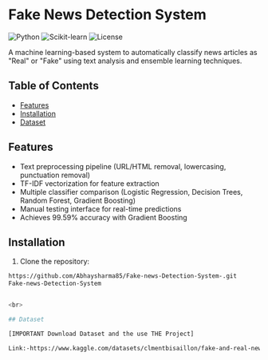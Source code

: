# Fake News Detection System

![Python](https://img.shields.io/badge/Python-3.8%2B-blue)
![Scikit-learn](https://img.shields.io/badge/Scikit--learn-1.0.2-orange)
![License](https://img.shields.io/badge/License-MIT-green)

A machine learning-based system to automatically classify news articles as "Real" or "Fake" using text analysis and ensemble learning techniques.

## Table of Contents
- [Features](#features)
- [Installation](#installation)
- [Dataset](#dataset)


## Features
- Text preprocessing pipeline (URL/HTML removal, lowercasing, punctuation removal)
- TF-IDF vectorization for feature extraction
- Multiple classifier comparison (Logistic Regression, Decision Trees, Random Forest, Gradient Boosting)
- Manual testing interface for real-time predictions
- Achieves 99.59% accuracy with Gradient Boosting

## Installation

1. Clone the repository:
```bash
https://github.com/Abhaysharma85/Fake-news-Detection-System-.git
Fake-news-Detection-System


<br>

## Dataset

[IMPORTANT Download Dataset and the use THE Project]

Link:-https://www.kaggle.com/datasets/clmentbisaillon/fake-and-real-news-dataset/data
